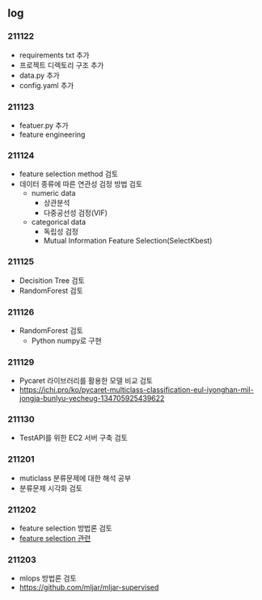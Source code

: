 ## log

### 211122

- requirements txt 추가
- 프로젝트 디렉토리 구조 추가
- data.py 추가
- config.yaml 추가

### 211123

- featuer.py 추가
- feature engineering

### 211124

- feature selection method 검토
- 데이터 종류에 따른 연관성 검정 방법 검토
  - numeric data
    - 상관분석
    - 다중공선성 검정(VIF)
  - categorical data
    - 독립성 검정
    - Mutual Information Feature Selection(SelectKbest)
    

### 211125

- Decisition Tree 검토
- RandomForest 검토


### 211126

- RandomForest 검토
  + Python numpy로 구현
  

### 211129

- Pycaret 라이브러리를 활용한 모델 비교 검토
- https://ichi.pro/ko/pycaret-multiclass-classification-eul-iyonghan-mil-jongja-bunlyu-yecheug-134705925439622

### 211130

- TestAPI를 위한 EC2 서버 구축 검토


### 211201

- muticlass 분류문제에 대한 해석 공부 
- 분류문제 시각화 검토

### 211202

- feature selection 방법론 검토
- [feature selection 관련](https://towardsdatascience.com/the-3-ways-to-compute-feature-importance-in-the-random-forest-96c86b49e6d4)


### 211203

- mlops 방법론 검토
- https://github.com/mljar/mljar-supervised